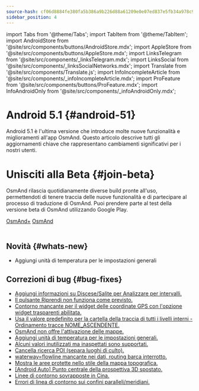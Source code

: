 ```yaml
---
source-hash: cf06d8884fe380fa5b386a9b226d88a61209e0e07ed837e5fb34a978c9f1aade
sidebar_position: 4
---
```

import Tabs from '@theme/Tabs';
import TabItem from '@theme/TabItem';
import AndroidStore from '@site/src/components/buttons/AndroidStore.mdx';
import AppleStore from '@site/src/components/buttons/AppleStore.mdx';
import LinksTelegram from '@site/src/components/_linksTelegram.mdx';
import LinksSocial from '@site/src/components/_linksSocialNetworks.mdx';
import Translate from '@site/src/components/Translate.js';
import InfoIncompleteArticle from '@site/src/components/_infoIncompleteArticle.mdx';
import ProFeature from '@site/src/components/buttons/ProFeature.mdx';
import InfoAndroidOnly from '@site/src/components/_infoAndroidOnly.mdx';  



# Android 5.1 {#android-51}

Android 5.1 è l'ultima versione che introduce molte nuove funzionalità e miglioramenti all'app OsmAnd. Questo articolo descrive tutti gli aggiornamenti chiave che rappresentano cambiamenti significativi per i nostri utenti.

# Unisciti alla Beta {#join-beta}

OsmAnd rilascia quotidianamente diverse build pronte all'uso, permettendoti di tenere traccia delle nuove funzionalità e di partecipare al processo di traduzione di OsmAnd. Puoi prendere parte al test della versione beta di OsmAnd utilizzando Google Play.

<div class="button-row">
  <a class="button button--active" href="https://play.google.com/apps/testing/net.osmand.plus">OsmAnd+</a>
  <a class="button button--active" href="https://play.google.com/apps/testing/net.osmand">OsmAnd</a>
</div>  

<br/>


## Novità {#whats-new}

- Aggiungi unità di temperatura per le impostazioni generali


## Correzioni di bug {#bug-fixes}

- [Aggiungi informazioni su Discese/Salite per Analizzare per intervalli.](https://github.com/osmandapp/OsmAnd-Issues/issues/2878)
- [Il pulsante Riprendi non funziona come previsto.](https://github.com/osmandapp/OsmAnd/issues/21842)
- [Contorno mancante per il widget delle coordinate GPS con l'opzione widget trasparenti abilitata.](https://github.com/osmandapp/OsmAnd/issues/22258)
- [Usa il valore predefinito per la cartella della traccia di tutti i livelli interni - Ordinamento tracce NOME_ASCENDENTE.](https://github.com/osmandapp/OsmAnd/issues/22256)
- [OsmAnd non offre l'attivazione delle mappe.](https://github.com/osmandapp/OsmAnd/issues/21302)
- [Aggiungi unità di temperatura per le impostazioni generali.](https://github.com/osmandapp/OsmAnd-Issues/issues/2792)
- [Alcuni valori inutilizzati ma inaspettati sono supportati.](https://github.com/osmandapp/OsmAnd/issues/22103)
- [Cancella ricerca POI (separa luoghi di culto).](https://github.com/osmandapp/OsmAnd/issues/21972)
- [waterway=flowline mancante nei dati, routing barca interrotto.](https://github.com/osmandapp/OsmAnd/issues/22512)
- [Mostra le aree protette nello stile della mappa topografica.](https://github.com/osmandapp/OsmAnd/issues/22168)
- [[Android Auto] Punto centrale della prospettiva 3D spostato.](https://github.com/osmandapp/OsmAnd/issues/22304)
- [Linee di contorno sovrapposte in Cina.](https://github.com/osmandapp/OsmAnd/issues/22434)
- [Errori di linea di contorno sui confini paralleli/meridiani.](https://github.com/osmandapp/OsmAnd/issues/21738)